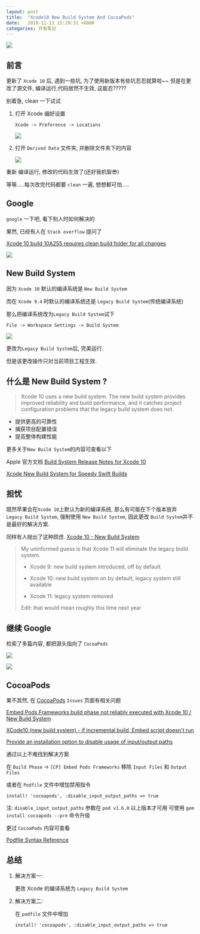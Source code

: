 ```yaml
---
layout: post
title:  "Xcode10 New Build System And CocoaPods"
date:   2018-11-13 15:29:31 +0800
categories: 开发笔记
---
```


![](http://yuqiangcoder.com/assets/postImages/ios/201811/1.png)

## 前言

更新了 `Xcode 10` 后, 遇到一些坑, 为了使用新版本有些坑忍忍就算啦~~
但是在更改了源文件, 编译运行,代码居然不生效, 这能忍?????

别着急, clean 一下试试

1. 打开 Xcode 偏好设置

    `Xcode -> Preference -> Locations`
    
    ![](http://yuqiangcoder.com/assets/postImages/ios/201811/2.png)
    
2. 打开 `Derived Data` 文件夹, 并删除文件夹下的内容
    
    ![](http://yuqiangcoder.com/assets/postImages/ios/201811/3.png)
    
重新 编译运行, 修改的代码生效了(还好我机智😎)

等等.....每次改完代码都要 `clean` 一遍, 想想都可怕.....

## Google
`google` 一下吧, 看下别人时如何解决的

 果然, 已经有人在 `Stack overflow` 提问了
 
 [Xcode 10 build 10A255 requires clean build folder for all changes](https://stackoverflow.com/questions/52382648/xcode-10-build-10a255-requires-clean-build-folder-for-all-changes)
 
![](http://yuqiangcoder.com/assets/postImages/ios/201811/4.png)

## New Build System

因为 `Xcode 10` 默认的编译系统是  `New Build System`

而在 `Xcode 9.4` 时默认的编译系统还是 `Legacy Build System`(传统编译系统)

那么把编译系统改为`Legacy Build System`试下

`File -> Workspace Settings -> Build System`

![](http://yuqiangcoder.com/assets/postImages/ios/201811/5.png)

更改为`Legacy Build System`后, 完美运行.

但是该更改操作只对当前项目工程生效.

## 什么是 New Build System ?

> Xcode 10 uses a new build system. The new build system provides improved reliability and build performance, and it catches project configuration problems that the legacy build system does not.

* 提供更高的可靠性
* 捕获项目配置错误
* 提高整体构建性能

更多关于`New Build System`的内容可查看以下 

Apple 官方文档 [Build System Release Notes for Xcode 10](https://developer.apple.com/documentation/xcode_release_notes/xcode_10_release_notes/build_system_release_notes_for_xcode_10)

[Xcode New Build System for Speedy Swift Builds](https://medium.com/xcblog/xcode-new-build-system-for-speedy-swift-builds-c39ea6596e17)

## 担忧

既然苹果会在`Xcode 10`上默认为新的编译系统, 那么有可能在下个版本放弃 `Legacy Build System`, 强制使用 `New Build System`, 因此更改 `Build System`并不是最好的解决方案.

同样有人抛出了这种顾虑.
[Xcode 10 - New Build System](https://www.reddit.com/r/iOSProgramming/comments/9l2u8a/xcode_10_new_build_system/)

> 
> My uninformed guess is that Xcode 11 will eliminate the legacy build system.
>
> * Xcode 9: new build system introduced, off by default
> 
> * Xcode 10: new build system on by default, legacy system still available
> 
> * Xcode 11: legacy system removed
> 
> Edit: that would mean roughly this time next year

## 继续 Google

检索了多篇内容, 都把源头指向了 `CocoaPods`

![](http://yuqiangcoder.com/assets/postImages/ios/201811/6.png)

![](http://yuqiangcoder.com/assets/postImages/ios/201811/7.png)

## CocoaPods
果不其然, 在 [CocoaPods](https://github.com/CocoaPods/CocoaPods/issues?utf8=%E2%9C%93&q=new+build+system+xcode+10) `Issues` 页面有相关问题

[Embed Pods Frameworks build phase not reliably executed with Xcode 10 / New Build System](https://github.com/CocoaPods/CocoaPods/issues/8151)

[XCode10 (new build system) - if incremental build, Embed script doesn't run](https://github.com/CocoaPods/CocoaPods/issues/8073)

[Provide an installation option to disable usage of input/output paths](https://github.com/CocoaPods/CocoaPods/pull/8105)

通过以上不难找到解决方案

在 `Build Phase` -> `[CP] Embed Pods Frameworks` 
移除 `Input Files` 和 `Output Files`

或者在 `Podfile` 文件中增加禁用指令

```
install! 'cocoapods', :disable_input_output_paths => true
```

注: `disable_input_output_paths` 参数在 `pod v1.6.0` 以上版本才可用
可使用 `gem install cocoapods --pre` 命令升级

更过 `CocoaPods` 内容可查看 

[Podfile Syntax Reference](https://guides.cocoapods.org/syntax/podfile.html#install_bang)

## 总结

1. 解决方案一:

    更改 Xcode 的编译系统为 `Legacy Build System`


2. 解决方案二:

    在 `podfile` 文件中增加 
    
    ```
    install! 'cocoapods', :disable_input_output_paths => true
    ```


[jekyll-docs]: https://jekyllrb.com/docs/home
[jekyll-gh]:   https://github.com/jekyll/jekyll
[jekyll-talk]: https://talk.jekyllrb.com/

